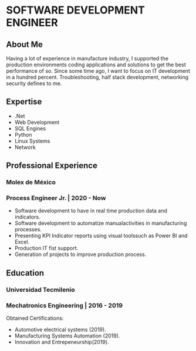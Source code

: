 # SOFTWARE DEVELOPMENT ENGINEER 

## About Me
Having a lot of experience in manufacture industry, I supported the production environments coding applications and solutions to get the best performance of so.
Since some time ago, I want to focus on IT development in a hundred percent. Troubleshooting, half stack development, networking security defines to me.

## Expertise
- .Net
- Web Development
- SQL Engines
- Python
- Linux Systems
- Network

## Professional Experience
### Molex de México
### Process Engineer Jr. | 2020 - Now 
- Software development to have in real time production data and indicators.
- Software development to automatize manualactivities in manufacturing processes.
- Presenting KPI Indicator reports using visual toolssuch as Power BI and Excel.
- Production IT fist support.
- Generation of projects to improve production process.

## Education
### Universidad Tecmilenio
### Mechatronics Engineering | 2016 - 2019
Obtained Certifications:
- Automotive electrical systems (2019).
- Manufacturing Systems Automation (2019).
- Innovation and Entrepeneurship(2019).
